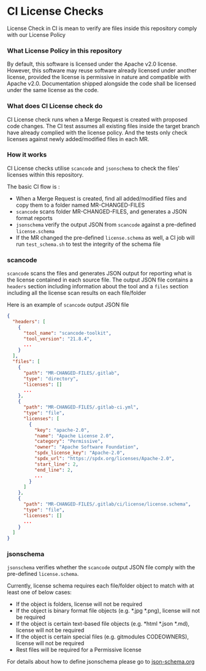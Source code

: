 # CI License Checks

License Check in CI is mean to verify are files inside this repository comply with our License Policy


### What License Policy in this repository

By default, this software is licensed under the Apache v2.0 license. However, this software may reuse software already licensed under another license, provided the license is permissive in nature and compatible with Apache v2.0. Documentation shipped alongside the code shall be licensed under the same license as the code.


### What does CI License check do

CI License check runs when a Merge Request is created with proposed code changes. The CI test assumes all existing files inside the target branch have already complied with the license policy. And the tests only check licenses against newly added/modified files in each MR.


### How it works

CI License checks utilise `scancode` and `jsonschema` to check the files' licenses within this repository.

The basic CI flow is :
- When a Merge Request is created, find all added/modified files and copy them to a folder named MR-CHANGED-FILES
- `scancode` scans folder MR-CHANGED-FILES, and generates a JSON format reports
- `jsonschema` verify the output JSON from `scancode` against a pre-defined `license.schema`
- If the MR changed the pre-defined `license.schema`  as well, a CI job will run `test_schema.sh` to test the integrity of the  schema file


### scancode

`scancode` scans the files and generates JSON output for reporting what is the license contained in each source file. The output JSON file contains a `headers` section including information about the tool and a `files` section including all the license scan results on each file/folder

Here is an example of `scancode` output JSON file


```json
{
  "headers": [
    {
      "tool_name": "scancode-toolkit",
      "tool_version": "21.8.4",
      ...
    }
  ],
  "files": [
    {
      "path": "MR-CHANGED-FILES/.gitlab",
      "type": "directory",
      "licenses": []
      ...
    },
    {
      "path": "MR-CHANGED-FILES/.gitlab-ci.yml",
      "type": "file",
      "licenses": [
        {
          "key": "apache-2.0",
          "name": "Apache License 2.0",
          "category": "Permissive",
          "owner": "Apache Software Foundation",
          "spdx_license_key": "Apache-2.0",
          "spdx_url": "https://spdx.org/licenses/Apache-2.0",
          "start_line": 2,
          "end_line": 2,
          ...
        }
      ]
    },
    {
      "path": "MR-CHANGED-FILES/.gitlab/ci/license/license.schema",
      "type": "file",
      "licenses": []
      ...
    }
  ]
}
```

### jsonschema

`jsonschema` verifies whether the `scancode` output JSON file comply with the pre-defined `license.schema`.

Currently, license schema requires each file/folder object to match with at least one of below cases:
- If the object is folders, license will not be required
- If the object is binary format file objects (e.g. *.jpg *.png), license will not be required
- If the object is certain text-based file objects (e.g. *html *.json *.md), license will not be required
- If the object is certain special files (e.g. gitmodules CODEOWNERS), license will not be required
- Rest files will be required for a Permissive license

For details about how to define jsonschema please go to [json-schema.org](https://json-schema.org/)
